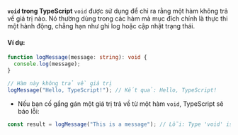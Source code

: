 **`void` trong TypeScript**
`void` được sử dụng để chỉ ra rằng một hàm không trả về giá trị nào. 
Nó thường dùng trong các hàm mà mục đích chính là thực thi một hành động, chẳng hạn như ghi log hoặc cập nhật trạng thái.

#### Ví dụ:
```typescript
function logMessage(message: string): void {
  console.log(message);
}

// Hàm này không trả về giá trị
logMessage("Hello, TypeScript!"); // Kết quả: Hello, TypeScript!
```

- Nếu bạn cố gắng gán một giá trị trả về từ một hàm `void`, TypeScript sẽ báo lỗi:
```typescript
const result = logMessage("This is a message"); // Lỗi: Type 'void' is not assignable to type 'string'.
```
